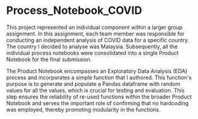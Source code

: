 # Process_Notebook_COVID
This project represented an individual component within a larger group assignment. In this assignment, each team member was responsible for conducting an independent analysis of COVID data for a specific country. The country I decided to analyse was Malaysia. Subsequently, all the individual process notebooks were consolidated into a single Product Notebook for the final submission.

The Product Notebook encompasses an Exploratory Data Analysis (EDA) process and incorporates a simple function that I authored. This function's purpose is to generate and populate a Pandas dataframe with random values for all the values, which is crucial for testing and evaluation. This step ensures the reliability of re-used functions within the broader Product Notebook and serves the important role of confirming that no hardcoding was employed, thereby promoting modularity in the functions.

